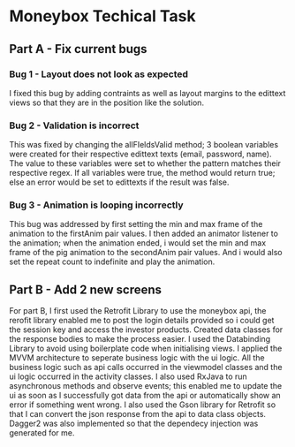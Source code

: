 # Moneybox Techical Task

## Part A - Fix current bugs

### Bug 1 - Layout does not look as expected
I fixed this bug by adding contraints as well as layout margins to the edittext views so that they are in the position like the solution.

### Bug 2 - Validation is incorrect
This was fixed by changing the allFIeldsValid method; 3 boolean variables were created for their respective edittext texts (email, password, name). The value to these variables were set to whether the pattern matches their respective regex. If all variables were true, the method would return true; else an error would be set to edittexts if the result was false.

### Bug 3 - Animation is looping incorrectly
This bug was addressed by first setting the min and max frame of the animation to the firstAnim pair values. I then added an animator listener to the animation; when the animation ended, i would set the min and max frame of the pig animation to the secondAnim pair values. And i would also set the repeat count to indefinite and play the animation.

## Part B - Add 2 new screens
For part B, I first used the Retrofit Library to use the moneybox api, the rerofit library enabled me to post the login details provided so i could get the session key and access the investor products. Created data classes for the response bodies to make the process easier. I used the Databinding Library to avoid using boilerplate code when initialising views. I applied the MVVM architecture to seperate business logic with the ui logic. All the business logic such as api calls occurred in the viewmodel classes and the ui logic occurred in the activity classes. I also used RxJava to run asynchronous methods and observe events; this enabled me to update the ui as soon as I successfully got data from the api or automatically show an error if something went wrong. I also used the Gson library for Retrofit so that I can convert the json response from the api to data class objects. Dagger2 was also implemented so that the dependecy injection was generated for me.
